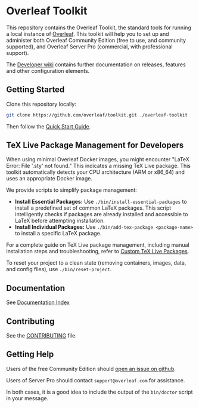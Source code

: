 # Overleaf Toolkit

This repository contains the Overleaf Toolkit, the standard tools for running a local
instance of [Overleaf](https://overleaf.com). This toolkit will help you to set up and administer both Overleaf Community Edition (free to use, and community supported), and Overleaf Server Pro (commercial, with professional support).

The [Developer wiki](https://github.com/overleaf/overleaf/wiki) contains further documentation on releases, features and other configuration elements.


## Getting Started

Clone this repository locally:

``` sh
git clone https://github.com/overleaf/toolkit.git ./overleaf-toolkit
```

Then follow the [Quick Start Guide](./doc/quick-start-guide.md).

## TeX Live Package Management for Developers

When using minimal Overleaf Docker images, you might encounter "LaTeX Error: File '<package>.sty' not found." This indicates a missing TeX Live package. This toolkit automatically detects your CPU architecture (ARM or x86_64) and uses an appropriate Docker image.

We provide scripts to simplify package management:

-   **Install Essential Packages:** Use `./bin/install-essential-packages` to install a predefined set of common LaTeX packages. This script intelligently checks if packages are already installed and accessible to LaTeX before attempting installation.
-   **Install Individual Packages:** Use `./bin/add-tex-package <package-name>` to install a specific LaTeX package.

For a complete guide on TeX Live package management, including manual installation steps and troubleshooting, refer to [Custom TeX Live Packages](./doc/custom-texlive-packages.md).

To reset your project to a clean state (removing containers, images, data, and config files), use `./bin/reset-project`.


## Documentation

See [Documentation Index](./doc/README.md)


## Contributing

See the [CONTRIBUTING](https://github.com/overleaf/overleaf/blob/main/CONTRIBUTING.md) file.


## Getting Help

Users of the free Community Edition should [open an issue on github](https://github.com/overleaf/toolkit/issues). 

Users of Server Pro should contact `support@overleaf.com` for assistance.

In both cases, it is a good idea to include the output of the `bin/doctor` script in your message.

